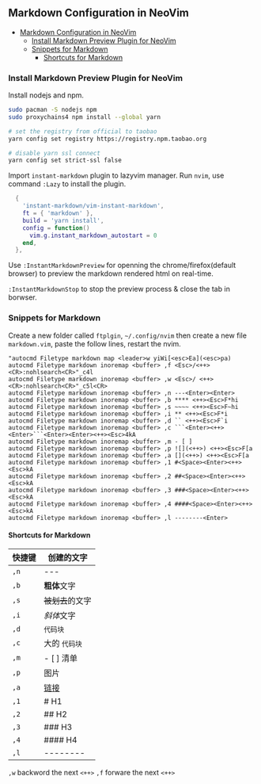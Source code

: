 ## Markdown Configuration in NeoVim

<!--ts-->
   * [Markdown Configuration in NeoVim](#markdown-configuration-in-neovim)
      * [Install Markdown Preview Plugin for NeoVim](#install-markdown-preview-plugin-for-neovim)
      * [Snippets for Markdown](#snippets-for-markdown)
         * [Shortcuts for Markdown](#shortcuts-for-markdown)
<!--te-->

### Install Markdown Preview Plugin for NeoVim

Install nodejs and npm.
```bash
sudo pacman -S nodejs npm
sudo proxychains4 npm install --global yarn

# set the registry from official to taobao
yarn config set registry https://registry.npm.taobao.org

# disable yarn ssl connect
yarn config set strict-ssl false

```

Import `instant-markdown` plugin to lazyvim manager. Run `nvim`, use command `:Lazy` to install the plugin.

```lua
  {
    'instant-markdown/vim-instant-markdown',
    ft = { 'markdown' },
    build = 'yarn install',
    config = function()
      vim.g.instant_markdown_autostart = 0
    end,
  },
```

Use `:InstantMarkdownPreview` for  openning the chrome/firefox(default browser) to preview the markdown rendered html on real-time.

`:InstantMarkdownStop` to stop the preview process & close the tab in borwser.

### Snippets for Markdown
Create a new folder called `ftplgin`, `~/.config/nvim`  then create a new file `markdown.vim`, paste the follow lines, restart the nvim.

```vim
"autocmd Filetype markdown map <leader>w yiWi[<esc>Ea](<esc>pa)
autocmd Filetype markdown inoremap <buffer> ,f <Esc>/<++><CR>:nohlsearch<CR>"_c4l
autocmd Filetype markdown inoremap <buffer> ,w <Esc>/ <++><CR>:nohlsearch<CR>"_c5l<CR>
autocmd Filetype markdown inoremap <buffer> ,n ---<Enter><Enter>
autocmd Filetype markdown inoremap <buffer> ,b **** <++><Esc>F*hi
autocmd Filetype markdown inoremap <buffer> ,s ~~~~ <++><Esc>F~hi
autocmd Filetype markdown inoremap <buffer> ,i ** <++><Esc>F*i
autocmd Filetype markdown inoremap <buffer> ,d `` <++><Esc>F`i
autocmd Filetype markdown inoremap <buffer> ,c ```<Enter><++><Enter>```<Enter><Enter><++><Esc>4kA
autocmd Filetype markdown inoremap <buffer> ,m - [ ] 
autocmd Filetype markdown inoremap <buffer> ,p ![](<++>) <++><Esc>F[a
autocmd Filetype markdown inoremap <buffer> ,a [](<++>) <++><Esc>F[a
autocmd Filetype markdown inoremap <buffer> ,1 #<Space><Enter><++><Esc>kA
autocmd Filetype markdown inoremap <buffer> ,2 ##<Space><Enter><++><Esc>kA
autocmd Filetype markdown inoremap <buffer> ,3 ###<Space><Enter><++><Esc>kA
autocmd Filetype markdown inoremap <buffer> ,4 ####<Space><Enter><++><Esc>kA
autocmd Filetype markdown inoremap <buffer> ,l --------<Enter>
```

#### Shortcuts for Markdown
| 快捷键 | 创建的文字       |
|--------|------------------|
| `,n`   | ---              |
| `,b`   | **粗体**文字     |
| `,s`   | ~~被划去~~的文字 |
| `,i`   | *斜体*文字       |
| `,d`   | `代码块`         |
| `,c`   | 大的 `代码块`    |
| `,m`   | - [ ] 清单       |
| `,p`   | 图片             |
| `,a`   | [链接]()         |
| `,1`   | # H1             |
| `,2`   | ## H2            |
| `,3`   | ### H3           |
| `,4`   | #### H4          |
| `,l`   | --------         |

`,w` backword the next `<++>`
`,f` forware the next `<++>`
